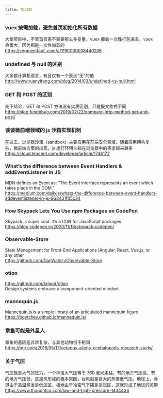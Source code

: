 ```yaml
---
title: 第11期
---
```


### vuex 按需加载，避免首页初始化所有数据

大型项目中，不管首页需不需要那么多变量，vuex 都会一次性打包进去，vuex 会很大，因为都是一次性加载的  
https://segmentfault.com/a/1190000038440206

### undefined 与 null 的区别

大多数计算机语言，有且仅有一个表示"无"的值  
http://www.ruanyifeng.com/blog/2014/03/undefined-vs-null.html

### GET 和 POST 的区别

先下结论，GET 和 POST 方法没有实质区别，只是报文格式不同  
https://blog.fundebug.com/2019/02/22/compare-http-method-get-and-post/

### 谈谈微前端领域的 js 沙箱实现机制

在过去，浏览器沙箱（sandbox）主要应用在前端安全领域，随着应用架构复杂，微前端方案的出现，js 运行环境沙箱在浏览器中的需求越来越多  
https://cloud.tencent.com/developer/article/1748172

### What’s the difference between Event Handlers & addEventListener in JS

MDN defines an Event as: “The Event interface represents an event which takes place in the DOM.”  
https://medium.com/dailyjs/whats-the-difference-between-event-handlers-addeventlistener-in-js-963431f05c34

### How Skypack Lets You Use npm Packages on CodePen

Skypack is super cool. It’s a CDN for JavaScript packages  
https://blog.codepen.io/2020/11/18/skypack-codepen/

### Observable-Store

State Management for Front-End Applications (Angular, React, Vue.js, or any other  
https://github.com/DanWahlin/Observable-Store

### otion

https://github.com/kripod/otion  
Design systems embrace a component-oriented mindset

### mannequin.js

Mannequin.js is a simple library of an articulated mannequin figure  
https://boytchev.github.io/mannequin.js/

### 章鱼可能是外星人

章鱼的基因组非常复杂，与其他动物很不相同  
https://bgr.com/2018/05/17/octopus-aliens-cephalopods-research-study/

### 关于气压

气压就是大气的压力，一个标准大气压等于 760 毫米汞柱。有的地方气压高，有的地方气压低，这是风形成的根本原因，台风就是巨大的热带低气压。地球上，赤道由于高温蒸发是低压区，极地由于冷空气下降是高压区，这就形成了地球的风带  
https://www.thoughtco.com/low-and-high-pressure-1434434
